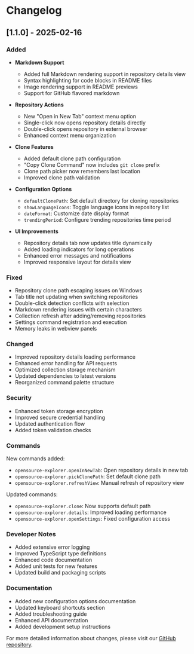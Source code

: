 # Changelog

## [1.1.0] - 2025-02-16

### Added
- **Markdown Support**
  - Added full Markdown rendering support in repository details view
  - Syntax highlighting for code blocks in README files
  - Image rendering support in README previews
  - Support for GitHub flavored markdown

- **Repository Actions**
  - New "Open in New Tab" context menu option
  - Single-click now opens repository details directly
  - Double-click opens repository in external browser
  - Enhanced context menu organization

- **Clone Features**
  - Added default clone path configuration
  - "Copy Clone Command" now includes `git clone` prefix
  - Clone path picker now remembers last location
  - Improved clone path validation

- **Configuration Options**
  - `defaultClonePath`: Set default directory for cloning repositories
  - `showLanguageIcons`: Toggle language icons in repository list
  - `dateFormat`: Customize date display format
  - `trendingPeriod`: Configure trending repositories time period

- **UI Improvements**
  - Repository details tab now updates title dynamically
  - Added loading indicators for long operations
  - Enhanced error messages and notifications
  - Improved responsive layout for details view

### Fixed
- Repository clone path escaping issues on Windows
- Tab title not updating when switching repositories
- Double-click detection conflicts with selection
- Markdown rendering issues with certain characters
- Collection refresh after adding/removing repositories
- Settings command registration and execution
- Memory leaks in webview panels

### Changed
- Improved repository details loading performance
- Enhanced error handling for API requests
- Optimized collection storage mechanism
- Updated dependencies to latest versions
- Reorganized command palette structure

### Security
- Enhanced token storage encryption
- Improved secure credential handling
- Updated authentication flow
- Added token validation checks

### Commands
New commands added:
- `opensource-explorer.openInNewTab`: Open repository details in new tab
- `opensource-explorer.pickClonePath`: Set default clone path
- `opensource-explorer.refreshView`: Manual refresh of repository view

Updated commands:
- `opensource-explorer.clone`: Now supports default path
- `opensource-explorer.details`: Improved loading performance
- `opensource-explorer.openSettings`: Fixed configuration access

### Developer Notes
- Added extensive error logging
- Improved TypeScript type definitions
- Enhanced code documentation
- Added unit tests for new features
- Updated build and packaging scripts

### Documentation
- Added new configuration options documentation
- Updated keyboard shortcuts section
- Added troubleshooting guide
- Enhanced API documentation
- Added development setup instructions

For more detailed information about changes, please visit our [GitHub repository](https://github.com/SeanLuis/github-explorer/tree/master/vscode-extension).